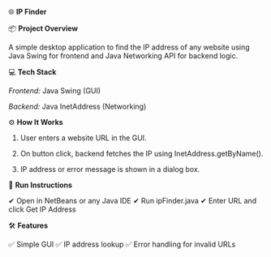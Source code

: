 

🌐 **IP Finder**

📦 **Project Overview**

A simple desktop application to find the IP address of any website using Java Swing for frontend and Java Networking API for backend logic.



💻 **Tech Stack**

*Frontend:* Java Swing (GUI)

*Backend:* Java InetAddress (Networking)



⚙️ **How It Works**

1. User enters a website URL in the GUI.


2. On button click, backend fetches the IP using InetAddress.getByName().


3. IP address or error message is shown in a dialog box.


🚀 **Run Instructions**

✔ Open in NetBeans or any Java IDE
✔ Run ipFinder.java
✔ Enter URL and click Get IP Address


🛠️ **Features**

✅ Simple GUI
✅ IP address lookup
✅ Error handling for invalid URLs


